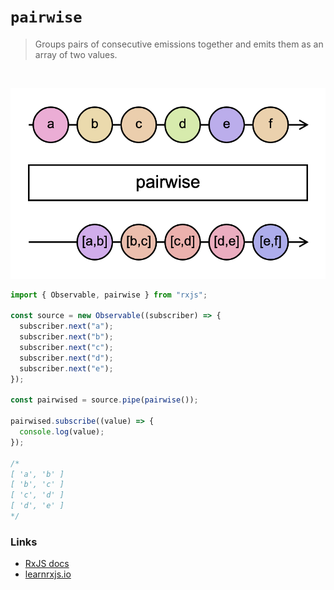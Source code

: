 # `pairwise`

> Groups pairs of consecutive emissions together and emits them as an array of two values.

<br/>

![diagram](diagram.png)

<!--code-snipet-start-->
```ts
import { Observable, pairwise } from "rxjs";

const source = new Observable((subscriber) => {
  subscriber.next("a");
  subscriber.next("b");
  subscriber.next("c");
  subscriber.next("d");
  subscriber.next("e");
});

const pairwised = source.pipe(pairwise());

pairwised.subscribe((value) => {
  console.log(value);
});

/*
[ 'a', 'b' ]
[ 'b', 'c' ]
[ 'c', 'd' ]
[ 'd', 'e' ]
*/

```
<!--code-snipet-end-->

### Links

- [RxJS docs](https://rxjs.dev/api/index/function/pairwise)
- [learnrxjs.io](https://www.learnrxjs.io/learn-rxjs/operators/combination/pairwise)